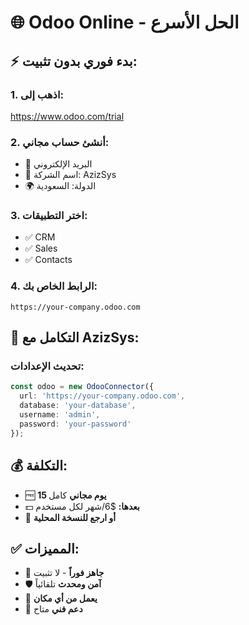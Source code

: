 # 🌐 Odoo Online - الحل الأسرع

## ⚡ بدء فوري بدون تثبيت:

### 1. **اذهب إلى:**
https://www.odoo.com/trial

### 2. **أنشئ حساب مجاني:**
- 📧 البريد الإلكتروني
- 🏢 اسم الشركة: AzizSys
- 🌍 الدولة: السعودية

### 3. **اختر التطبيقات:**
- ✅ CRM
- ✅ Sales
- ✅ Contacts

### 4. **الرابط الخاص بك:**
```
https://your-company.odoo.com
```

## 🔗 التكامل مع AzizSys:

### تحديث الإعدادات:
```typescript
const odoo = new OdooConnector({
  url: 'https://your-company.odoo.com',
  database: 'your-database',
  username: 'admin',
  password: 'your-password'
});
```

## 💰 التكلفة:
- 🆓 **15 يوم مجاني** كامل
- 💵 **بعدها:** $6/شهر لكل مستخدم
- 🎯 **أو ارجع للنسخة المحلية**

## ✅ المميزات:
- 🚀 **جاهز فوراً** - لا تثبيت
- 🛡️ **آمن ومحدث** تلقائياً  
- 📱 **يعمل من أي مكان**
- 🔧 **دعم فني** متاح